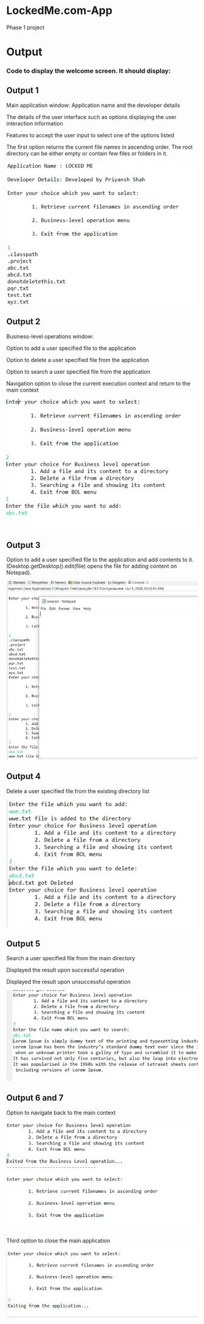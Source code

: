 # LockedMe.com-App
Phase 1 project

# Output
### Code to display the welcome screen. It should display:
## Output 1
Main application window:
Application name and the developer details 

The details of the user interface such as options displaying the user interaction information 

Features to accept the user input to select one of the options listed 

The first option returns the current file names in ascending order. The root directory can be either empty or contain few files or folders in it.

![](images/1.PNG)

## Output 2
Business-level operations window:

Option to add a user specified file to the application

Option to delete a user specified file from the application

Option to search a user specified file from the application

Navigation option to close the current execution context and return to the main context

![](images/2.PNG)

## Output 3
Option to add a user specified file to the application and add contents to it.(Desktop.getDesktop().edit(file) opens the file for adding content on Notepad).

![](images/3.PNG)


## Output 4
Delete a user specified file from the existing directory list

![](images/4.PNG)

## Output 5
Search a user specified file from the main directory

Displayed the result upon successful operation

Displayed the result upon unsuccessful operation

![](images/5.PNG)

## Output 6 and 7
Option to navigate back to the main context

![](images/6.PNG)

Third option to close the main application

![](images/7.PNG)

